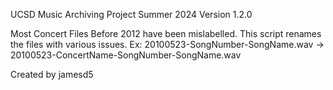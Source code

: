 UCSD Music Archiving Project
Summer 2024
Version 1.2.0

Most Concert Files Before 2012 have been mislabelled.
This script renames the files with various issues.
Ex: 20100523-SongNumber-SongName.wav -> 20100523-ConcertName-SongNumber-SongName.wav

Created by jamesd5
